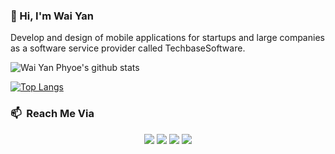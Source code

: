 ### 👋 Hi, I'm Wai Yan

Develop and design of mobile applications for startups and large companies as a software service provider called TechbaseSoftware.

![Wai Yan Phyoe's github stats](https://github-readme-stats.vercel.app/api?username=wyphyoe&show_icons=true)

[![Top Langs](https://github-readme-stats.vercel.app/api/top-langs/?username=wyphyoe)](https://github.com/anuraghazra/github-readme-stats)

### 📫 &nbsp;Reach Me Via

<p align="center">
<a href="https://linkedin.com/in/waiyanphyoe"><img src="https://img.shields.io/badge/-waiyanphyoe-blue?style=flat&logo=Linkedin&logoColor=white"/></a>
<a href="mailto:waiyanphyoe.x@gmail.com"><img src="https://img.shields.io/badge/-waiyanphyoe.x@gmail.com-D14836?style=flat&logo=Gmail&logoColor=white"/></a>
<a href="https://instagram.com/wyphyoe"><img src="https://img.shields.io/badge/-wyphyoe-E4405F?style=flat&logo=Instagram&logoColor=white"/></a>
<a href="https://facebook.com/waiyanphyoe.x"><img src="https://img.shields.io/badge/-waiyanphyoe.x-informational?style=flat&logo=Facebook&logoColor=white"/></a>
</p>
